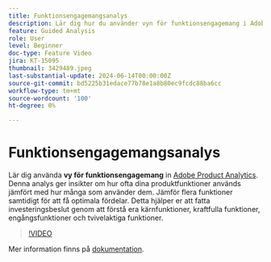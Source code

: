 ```yaml
---
title: Funktionsengagemangsanalys
description: Lär dig hur du använder vyn för funktionsengagemang i Adobe Product Analytics. Denna analys ger insikter om hur ofta dina produktfunktioner används jämfört med hur många som använder dem.
feature: Guided Analysis
role: User
level: Beginner
doc-type: Feature Video
jira: KT-15095
thumbnail: 3429489.jpeg
last-substantial-update: 2024-06-14T00:00:00Z
source-git-commit: bd5225b31edace77b78e1a8b80ec9fcdc88ba6cc
workflow-type: tm+mt
source-wordcount: '100'
ht-degree: 0%

---
```


# Funktionsengagemangsanalys

Lär dig använda **vy för funktionsengagemang** in [Adobe Product Analytics](../../adobe-product-analytics/adobe-product-analytics-overview.md). Denna analys ger insikter om hur ofta dina produktfunktioner används jämfört med hur många som använder dem. Jämför flera funktioner samtidigt för att få optimala fördelar. Detta hjälper er att fatta investeringsbeslut genom att förstå era kärnfunktioner, kraftfulla funktioner, engångsfunktioner och tvivelaktiga funktioner.

>[!VIDEO](https://video.tv.adobe.com/v/3429489/&learn=on)

Mer information finns på [dokumentation](https://experienceleague.adobe.com/en/docs/analytics-platform/using/guided-analysis/feature-matrix/engagement).
